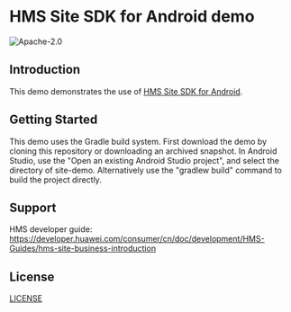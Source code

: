 HMS Site SDK for Android demo
===============================
![Apache-2.0](https://img.shields.io/badge/license-Apache-blue)


Introduction
------------
This demo demonstrates the use of [HMS Site SDK for Android](https://developer.huawei.com/consumer/cn/doc/development/HMS-Guides/hms-site-business-introduction).


Getting Started
---------------
This demo uses the Gradle build system.
First download the demo by cloning this repository or downloading an archived snapshot.
In Android Studio, use the "Open an existing Android Studio project", and select the directory of site-demo.
Alternatively use the "gradlew build" command to build the project directly.

Support
-------
HMS developer guide: https://developer.huawei.com/consumer/cn/doc/development/HMS-Guides/hms-site-business-introduction

License
-------
[LICENSE](https://github.com/huaweimaps/sitekit/blob/master/LICENSE)